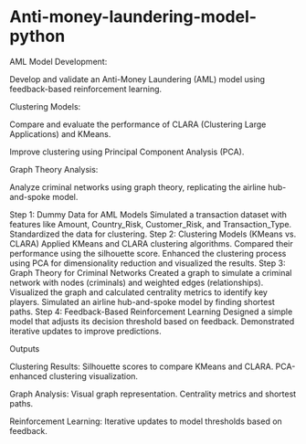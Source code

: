 # Anti-money-laundering-model-python

AML Model Development:

Develop and validate an Anti-Money Laundering (AML) model using feedback-based reinforcement learning.

Clustering Models:

Compare and evaluate the performance of CLARA (Clustering Large Applications) and KMeans.

Improve clustering using Principal Component Analysis (PCA).

Graph Theory Analysis:

Analyze criminal networks using graph theory, replicating the airline hub-and-spoke model.

Step 1: Dummy Data for AML Models
Simulated a transaction dataset with features like Amount, Country_Risk, Customer_Risk, and Transaction_Type.
Standardized the data for clustering.
Step 2: Clustering Models (KMeans vs. CLARA)
Applied KMeans and CLARA clustering algorithms.
Compared their performance using the silhouette score.
Enhanced the clustering process using PCA for dimensionality reduction and visualized the results.
Step 3: Graph Theory for Criminal Networks
Created a graph to simulate a criminal network with nodes (criminals) and weighted edges (relationships).
Visualized the graph and calculated centrality metrics to identify key players.
Simulated an airline hub-and-spoke model by finding shortest paths.
Step 4: Feedback-Based Reinforcement Learning
Designed a simple model that adjusts its decision threshold based on feedback.
Demonstrated iterative updates to improve predictions.

Outputs

Clustering Results: Silhouette scores to compare KMeans and CLARA. PCA-enhanced clustering visualization.

Graph Analysis: Visual graph representation. Centrality metrics and shortest paths.

Reinforcement Learning: Iterative updates to model thresholds based on feedback.
